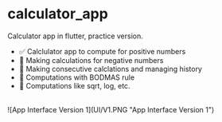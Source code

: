 # calculator_app

Calculator app in flutter, practice version.

- :white_check_mark: Calclulator app to compute for positive numbers
- :black_square_button: Making calculations for negative numbers
- :black_square_button: Making consecutive calclations and managing history
- :black_square_button: Computations with BODMAS rule
- :black_square_button: Computations like sqrt, log, etc.

<br/>
![App Interface Version 1](UI/V1.PNG "App Interface Version 1")